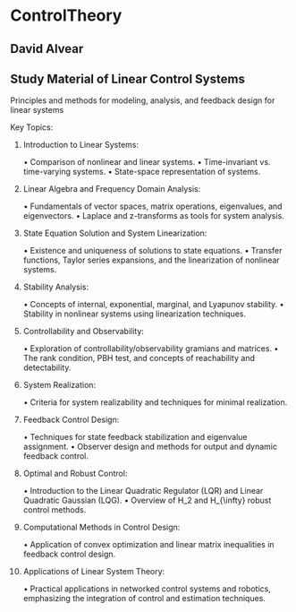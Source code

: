 # ControlTheory
## David Alvear
## Study Material of Linear Control Systems

Principles and methods for modeling, analysis, and feedback design for linear systems

Key Topics:

1.	Introduction to Linear Systems:

    •	Comparison of nonlinear and linear systems.
    •	Time-invariant vs. time-varying systems.
    •	State-space representation of systems.

2.	Linear Algebra and Frequency Domain Analysis:

    •	Fundamentals of vector spaces, matrix operations, eigenvalues, and eigenvectors.
    •	Laplace and z-transforms as tools for system analysis.

3.	State Equation Solution and System Linearization:

    •	Existence and uniqueness of solutions to state equations.
    •	Transfer functions, Taylor series expansions, and the linearization of nonlinear systems.

4.	Stability Analysis:

    •	Concepts of internal, exponential, marginal, and Lyapunov stability.
    •	Stability in nonlinear systems using linearization techniques.

5.	Controllability and Observability:

    •	Exploration of controllability/observability gramians and matrices.
    •	The rank condition, PBH test, and concepts of reachability and detectability.

6.	System Realization:

    •	Criteria for system realizability and techniques for minimal realization.

7.	Feedback Control Design:

    •	Techniques for state feedback stabilization and eigenvalue assignment.
    •	Observer design and methods for output and dynamic feedback control.

8.	Optimal and Robust Control:

    •	Introduction to the Linear Quadratic Regulator (LQR) and Linear Quadratic Gaussian (LQG).
    •	Overview of H_2 and H_{\infty} robust control methods.

9.	Computational Methods in Control Design:

    •	Application of convex optimization and linear matrix inequalities in feedback control design.

10.	Applications of Linear System Theory:

    •	Practical applications in networked control systems and robotics, emphasizing the integration of control and estimation techniques.

